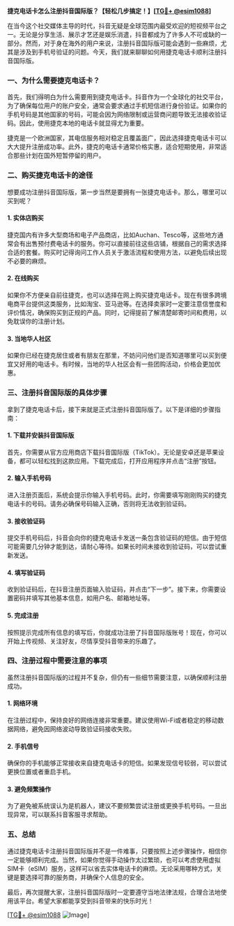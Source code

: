 **捷克电话卡怎么注册抖音国际版？【轻松几步搞定！】[[TG💪+ @esim1088](https://t.me/s/esim1088)]**

在当今这个社交媒体主导的时代，抖音无疑是全球范围内最受欢迎的短视频平台之一。无论是分享生活、展示才艺还是娱乐消遣，抖音都成为了许多人不可或缺的一部分。然而，对于身在海外的用户来说，注册抖音国际版可能会遇到一些麻烦，尤其是涉及到手机号验证的问题。今天，我们就来聊聊如何用捷克电话卡顺利注册抖音国际版。

### 一、为什么需要捷克电话卡？

首先，我们得明白为什么需要用到捷克电话卡。抖音作为一个全球化的社交平台，为了确保每位用户的账户安全，通常会要求通过手机短信进行身份验证。如果你的手机号码是其他国家的号码，可能会因为网络限制或运营商问题导致无法接收验证码。因此，使用捷克本地的电话卡就显得尤为重要。

捷克是一个欧洲国家，其电信服务相对稳定且覆盖面广，因此选择捷克电话卡可以大大提升注册成功率。此外，捷克的电话卡通常价格实惠，适合短期使用，非常适合那些计划在国外短暂停留的用户。

### 二、购买捷克电话卡的途径

想要成功注册抖音国际版，第一步当然是要拥有一张捷克电话卡。那么，哪里可以买到呢？

#### 1. 实体店购买

捷克国内有许多大型商场和电子产品商店，比如Auchan、Tesco等，这些地方通常会有出售预付费电话卡的服务。你可以直接前往这些店铺，根据自己的需求选择合适的套餐。购买时记得询问工作人员关于激活流程和使用方法，以避免后续出现不必要的麻烦。

#### 2. 在线购买

如果你不方便亲自前往捷克，也可以选择在网上购买捷克电话卡。现在有很多跨境电商平台提供这类服务，比如淘宝、亚马逊等。在选择卖家时一定要注意信誉度和评价情况，确保购买到正规的产品。同时，记得提前了解清楚邮寄时间和费用，以免耽误你的注册计划。

#### 3. 当地华人社区

如果你已经在捷克居住或者有朋友在那里，不妨问问他们是否知道哪里可以买到便宜又好用的电话卡。有时候，当地的华人社区会有一些团购活动，价格会更加优惠。

### 三、注册抖音国际版的具体步骤

拿到了捷克电话卡后，接下来就是正式注册抖音国际版了。以下是详细的步骤指南：

#### 1. 下载并安装抖音国际版

首先，你需要从官方应用商店下载抖音国际版（TikTok）。无论是安卓还是苹果设备，都可以轻松找到这款应用。下载完成后，打开应用程序并点击“注册”按钮。

#### 2. 输入手机号码

进入注册页面后，系统会提示你输入手机号码。此时，你需要填写刚刚购买的捷克电话卡的号码。请务必确保号码输入正确，否则将无法收到验证码。

#### 3. 接收验证码

提交手机号码后，抖音会向你的捷克电话卡发送一条包含验证码的短信。由于短信可能需要几分钟才能到达，请耐心等待。如果长时间未接收到验证码，可以尝试重新发送。

#### 4. 填写验证码

收到验证码后，在抖音注册页面输入验证码，并点击“下一步”。接下来，你需要设置密码并填写其他基本信息，如用户名、邮箱地址等。

#### 5. 完成注册

按照提示完成所有信息的填写后，你就成功注册了抖音国际版账号！现在，你可以开始上传视频、关注好友，尽情享受抖音带来的乐趣了。

### 四、注册过程中需要注意的事项

虽然注册抖音国际版的过程并不复杂，但仍有一些细节需要注意，以确保顺利注册成功。

#### 1. 网络环境

在注册过程中，保持良好的网络连接非常重要。建议使用Wi-Fi或者稳定的移动数据网络，避免因网络波动导致验证码接收失败。

#### 2. 手机信号

确保你的手机能够正常接收来自捷克电话卡的短信。如果发现信号较弱，可以尝试更换位置或者重启手机。

#### 3. 避免频繁操作

为了避免被系统误认为是机器人，建议不要频繁尝试注册或更换手机号码。一旦出现异常，可以联系抖音客服寻求帮助。

### 五、总结

通过捷克电话卡注册抖音国际版并不是一件难事，只要按照上述步骤操作，相信你一定能够顺利完成。当然，如果你觉得手动操作太过繁琐，也可以考虑使用虚拟SIM卡（eSIM）服务，这样可以省去实体电话卡的麻烦。无论采用哪种方式，关键是要选择可靠的服务商，并确保个人信息的安全。

最后，再次提醒大家，注册抖音国际版时一定要遵守当地法律法规，合理合法地使用该平台。希望大家都能享受到抖音带来的快乐时光！

[[TG💪+ @esim1088](https://t.me/s/esim1088) ![Image](https://i.postimg.cc/4NQfJmqS/Snipaste-2025-05-13-00-14-12.png)]